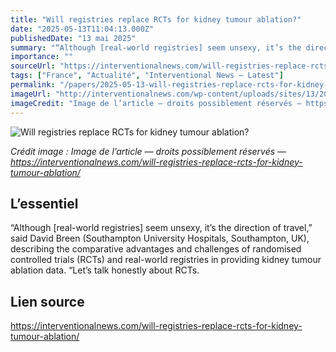 ```yaml
---
title: "Will registries replace RCTs for kidney tumour ablation?"
date: "2025-05-13T11:04:13.000Z"
publishedDate: "13 mai 2025"
summary: "“Although [real-world registries] seem unsexy, it’s the direction of travel,” said David Breen (Southampton University Hospitals, Southampton, UK), describing the comparative advantages and challenges of randomised controlled trials (RCTs) and real-world registries in providing kidney tumour ablation data. “Let’s talk honestly about RCTs."
importance: ""
sourceUrl: "https://interventionalnews.com/will-registries-replace-rcts-for-kidney-tumour-ablation/"
tags: ["France", "Actualité", "Interventional News — Latest"]
permalink: "/papers/2025-05-13-will-registries-replace-rcts-for-kidney-tumour-ablation"
imageUrl: "http://interventionalnews.com/wp-content/uploads/sites/13/2017/10/Pg4-David-Breen_new_small.jpg"
imageCredit: "Image de l’article — droits possiblement réservés — https://interventionalnews.com/will-registries-replace-rcts-for-kidney-tumour-ablation/"
---
```


![Will registries replace RCTs for kidney tumour ablation?](http://interventionalnews.com/wp-content/uploads/sites/13/2017/10/Pg4-David-Breen_new_small.jpg)

*Crédit image : Image de l’article — droits possiblement réservés — https://interventionalnews.com/will-registries-replace-rcts-for-kidney-tumour-ablation/*

## L’essentiel

“Although [real-world registries] seem unsexy, it’s the direction of travel,” said David Breen (Southampton University Hospitals, Southampton, UK), describing the comparative advantages and challenges of randomised controlled trials (RCTs) and real-world registries in providing kidney tumour ablation data. “Let’s talk honestly about RCTs.

## Lien source

https://interventionalnews.com/will-registries-replace-rcts-for-kidney-tumour-ablation/
